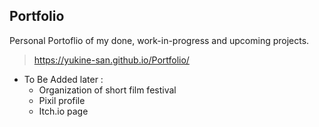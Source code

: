 ## Portfolio
Personal Portoflio of my done, work-in-progress and upcoming projects.
> https://yukine-san.github.io/Portfolio/

- To Be Added later :
  - Organization of short film festival
  - Pixil profile
  - Itch.io page
